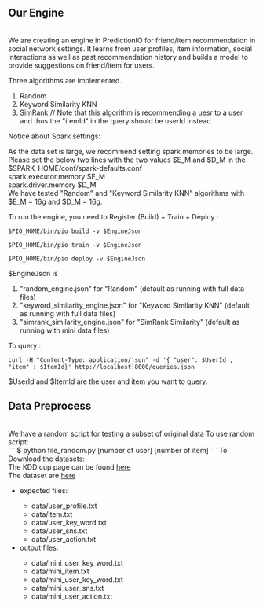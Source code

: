<h2>Our Engine</h2><br/>
We are creating an engine in PredictionIO for friend/item recommendation in social network settings. It learns from user profiles, item information, social interactions as well as past recommendation history and builds a model to provide suggestions on friend/item for users.

Three algorithms are implemented.

1. Random
2. Keyword Similarity KNN
3. SimRank // Note that this algorithm is recommending a uesr to a user and thus the "itemId" in the query should be userId instead

Notice about Spark settings:

As the data set is large, we recommend setting spark memories to be large. <br/>
Please set the below two lines with the two values $E_M and $D_M in the $SPARK_HOME/conf/spark-defaults.conf <br/>
spark.executor.memory $E_M <br/>
spark.driver.memory $D_M <br/>
We have tested "Random" and "Keyword Similarity KNN" algorithms with $E_M = 16g and $D_M = 16g.

To run the engine, you need to Register (Build) + Train + Deploy : 

```
$PIO_HOME/bin/pio build -v $EngineJson

$PIO_HOME/bin/pio train -v $EngineJson

$PIO_HOME/bin/pio deploy -v $EngineJson
```

$EngineJson is

1. "random_engine.json" for "Random" (default as running with full data files)
2. "keyword_similarity_engine.json" for "Keyword Similarity KNN" (default as running with full data files)
3. "simrank_similarity_engine.json" for "SimRank Similarity" (default as running with mini data files)

To query :

```
curl -H "Content-Type: application/json" -d '{ "user": $UserId , "item" : $ItemId}' http://localhost:8000/queries.json
```

$UserId and $ItemId are the user and item you want to query.

<h2>Data Preprocess</h2><br/>
We have a random script for testing a subset of original data
To use random script:<br/>
```
$ python file_random.py [number of user] [number of item] 
```
To Download the datasets:<br/>
The KDD cup page can be found <a href="https://www.kddcup2012.org/c/kddcup2012-track1">here</a><br/>
The dataset are <a href="https://www.kddcup2012.org/c/kddcup2012-track1/data">here</a><br/>
<ul>
  <li>expected files:</li> 
    <ul>
      <li>data/user_profile.txt</li>
      <li>data/item.txt</li>
      <li>data/user_key_word.txt</li>
      <li>data/user_sns.txt</li>
      <li>data/user_action.txt</li>
    </ul>
  <li>output files:</li>
    <ul>
      <li>data/mini_user_key_word.txt</li>
      <li>data/mini_item.txt</li>
      <li>data/mini_user_key_word.txt</li>
      <li>data/mini_user_sns.txt</li>
      <li>data/mini_user_action.txt</li>
    </ul>
</ul>

